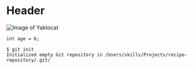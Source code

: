 # Header
![Image of Yaktocat](https://octodex.github.com/images/yaktocat.png)
```
int age = 6;
```

```
$ git init
Initialized empty Git repository in /Users/skills/Projects/recipe-repository/.git/
```
